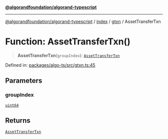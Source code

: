 [**@algorandfoundation/algorand-typescript**](../../../../README.md)

***

[@algorandfoundation/algorand-typescript](../../../../README.md) / [index](../../../README.md) / [gtxn](../README.md) / AssetTransferTxn

# Function: AssetTransferTxn()

> **AssetTransferTxn**(`groupIndex`): [`AssetTransferTxn`](../interfaces/AssetTransferTxn.md)

Defined in: [packages/algo-ts/src/gtxn.ts:45](https://github.com/algorandfoundation/puya-ts/blob/main/packages/algo-ts/src/gtxn.ts#L45)

## Parameters

### groupIndex

[`uint64`](../../../type-aliases/uint64.md)

## Returns

[`AssetTransferTxn`](../interfaces/AssetTransferTxn.md)
